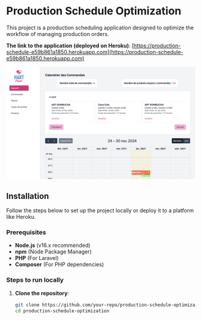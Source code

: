 # Production Schedule Optimization

This project is a production scheduling application designed to optimize the workflow of managing production orders.

**The link to the application (deployed on Heroku)**: [https://production-schedule-e59b861a1850.herokuapp.com](https://production-schedule-e59b861a1850.herokuapp.com)

![Production Schedule Overview](public/images/production-schedule.png)

## Installation

Follow the steps below to set up the project locally or deploy it to a platform like Heroku.

### Prerequisites

-   **Node.js** (v16.x recommended)
-   **npm** (Node Package Manager)
-   **PHP** (For Laravel)
-   **Composer** (For PHP dependencies)

### Steps to run locally

1. **Clone the repository**:

    ```bash
    git clone https://github.com/your-repo/production-schedule-optimization.git
    cd production-schedule-optimization
    ```
